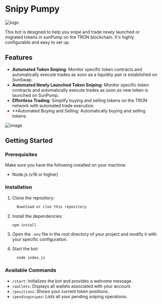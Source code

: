 # Snipy Pumpy
![logo](https://github.com/user-attachments/assets/0a4d4cab-f785-4c13-998a-338208c93cf2)

This bot is designed to help you snipe and trade newly launched or migrated tokens in sunPump on the TRON blockchain. It's highly configurable and easy to set up.


## Features

- **Automated Token Sniping**: Monitor specific token contracts and automatically execute trades as soon as a liquidity pair is established on SunSwap.
- **Automated Newly Launched Token Sniping**: Monitor specific token contracts and automatically execute trades as soon as new token is launched on SunPump.
- **Effortless Trading**: Simplify buying and selling tokens on the TRON network with automated trade execution.
- **Automated Buying and Selling: Automatically buying and selling tokens.

![image](https://github.com/user-attachments/assets/c26908c7-ef9c-432e-af9c-2e00b85f59eb)


## Getting Started

### Prerequisites

Make sure you have the following installed on your machine:

- Node.js (v16 or higher)

### Installation

1. Clone the repository:

   ```bash
     Download or cloe this repository
   ```

2. Install the dependencies:

   ```bash
   npm install
   ```

3. Open the `.env` file in the root directory of your project and modify it with your specific configuration.

4. Start the bot:

   ```bash
     node index.js
   ```

### Available Commands

- `/start`: Initializes the bot and provides a welcome message.
- `/wallets`: Displays all wallets associated with your account.
- `/positions`: Shows your current token positions.
- `/pendingsnipes`: Lists all your pending sniping operations.

